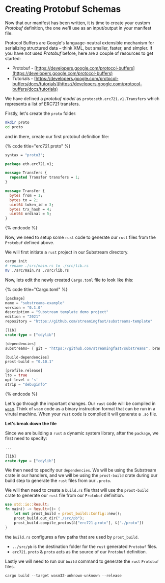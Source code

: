 # Creating Protobuf Schemas

Now that our manifest has been written, it is time to create your custom _Protobuf_ definition, the one we'll use as an input/output in your manifest file.&#x20;

Protocol Buffers are Google's language-neutral extensible mechanism for serializing structured data – think XML, but smaller, faster, and simpler. If you have not used _Protobuf_ before, here are a couple of resources to get started:

* Protobuf - [https://developers.google.com/protocol-buffers](https://developers.google.com/protocol-buffers)
* Tutorials - [https://developers.google.com/protocol-buffers/docs/tutorials](https://developers.google.com/protocol-buffers/docs/tutorials)

We have defined a _protobuf model_ as `proto:eth.erc721.v1.Transfers` which represents a list of ERC721 transfers.

Firstly, let's create the `proto` folder:

```bash
mkdir proto
cd proto
```

and in there, create our first protobuf definition file:

{% code title="erc721.proto" %}
```protobuf
syntax = "proto3";

package eth.erc721.v1;

message Transfers {
  repeated Transfer transfers = 1;
}

message Transfer {
  bytes from = 1;
  bytes to = 2;
  uint64 token_id = 3;
  bytes trx_hash = 4;
  uint64 ordinal = 5;
}
```
{% endcode %}

Now, we need to setup some `rust` code to generate our `rust` files from the `Protobuf` defined above.

We will first initiate a `rust` project in our Substream directory.

```bash
cargo init
# rename ./src/main.rs to ./src/lib.rs
mv ./src/main.rs ./src/lib.rs
```

Now, lets edit the newly created `Cargo.toml` file to look like this:

{% code title="Cargo.toml" %}
```rust
[package]
name = "substreams-example"
version = "0.1.0"
description = "Substream template demo project"
edition = "2021"
repository = "https://github.com/streamingfast/substreams-template"

[lib]
crate-type = ["cdylib"]

[dependencies]
substreams= { git = "https://github.com/streamingfast/substreams", branch="develop" }

[build-dependencies]
prost-build = "0.10.1"

[profile.release]
lto = true
opt-level = 's'
strip = "debuginfo"
```
{% endcode %}

Let's go through the important changes. Our `rust` code will be compiled in [`wasm`](https://webassembly.org/). Think of `wasm` code as a binary instruction format that can be run in a virutal machine. When your `rust` code is compiled it will generate a `.so` file.&#x20;

**Let's break down the file**

Since we are building a `rust` a dynamic system library, after the `package`, we first need to specify:

```rust
...

[lib]
crate-type = ["cdylib"]
```

We then need to specify our `dependencies`. We will be using the Substream crate in our handlers, and we will be using the `prost-build` crate during our build step to generate the `rust` files from our `.proto`.&#x20;

We will then need to create a `build.rs` file that will use the `prost-build` crate to generate our `rust` file from our `Protobuf` definition.

```rust
use std::io::Result;
fn main() -> Result<()> {
    let mut prost_build = prost_build::Config::new();
    prost_build.out_dir("./src/pb");
    prost_build.compile_protos(&["erc721.proto"], &["./proto"])
}
```

the `build.rs`  configures a few paths that are used by `prost_build`.

* `../src/pb` is the destination folder for the `rust` generated `Protobuf` files.
* `erc721.proto` & `proto` acts as the source of our `Protobuf` definition.

Lastly we will need to run our `build` command to generate the `rust` `Protobuf` files.

```rust
cargo build --target wasm32-unknown-unknown --release
```

